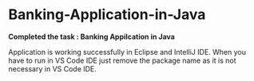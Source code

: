 # Banking-Application-in-Java

**Completed the task : Banking Appilcation in Java**

Application is working successfully in Eclipse and IntelliJ IDE. When you have to run in VS Code IDE just remove the package name as it is not necessary in VS Code IDE.
